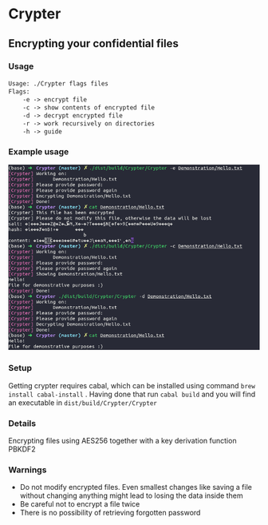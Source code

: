 # Crypter
## Encrypting your confidential files
### Usage
```
Usage: ./Crypter flags files
Flags: 
    -e -> encrypt file
    -c -> show contents of encrypted file
    -d -> decrypt encrypted file
    -r -> work recursively on directories
    -h -> guide
```
### Example usage
![Example usage](Demonstration/Example.png)
### Setup
Getting crypter requires cabal, which can be installed using command
``` brew install cabal-install ```
. Having done that run
```cabal build```
 and you will find an executable in `dist/build/Crypter/Crypter`
### Details
Encrypting files using AES256 together with a key derivation function PBKDF2
### Warnings
- Do not modify encrypted files. Even smallest changes like saving a file without changing anything might lead to losing the data inside them
- Be careful not to encrypt a file twice
- There is no possibility of retrieving forgotten password
